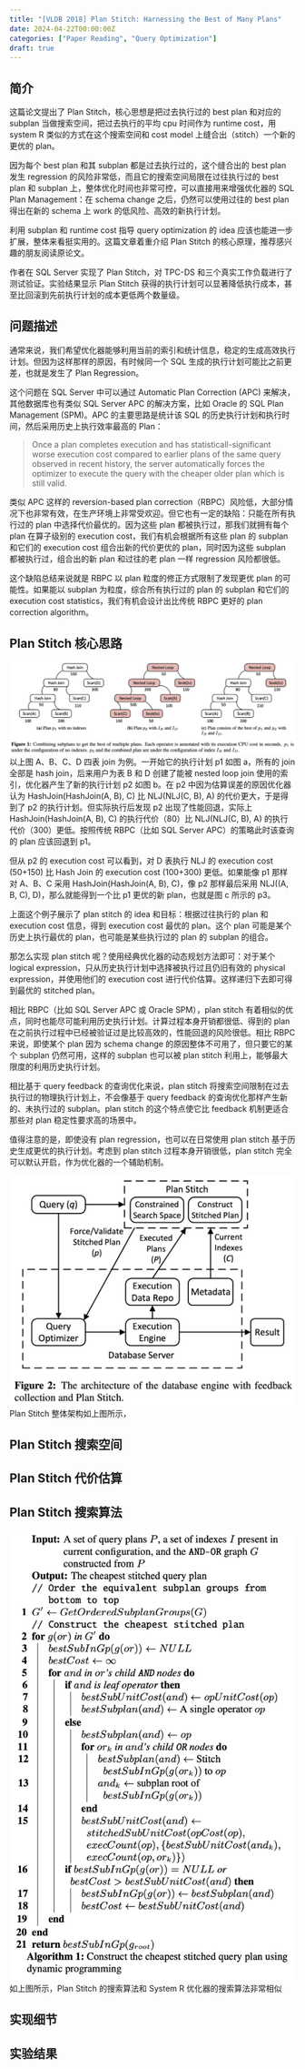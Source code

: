 ```yaml
---
title: "[VLDB 2018] Plan Stitch: Harnessing the Best of Many Plans"
date: 2024-04-22T00:00:00Z
categories: ["Paper Reading", "Query Optimization"]
draft: true
---
```


## 简介

这篇论文提出了 Plan Stitch，核心思想是把过去执行过的 best plan 和对应的 subplan 当做搜索空间，把过去执行的平均 cpu 时间作为 runtime cost，用 system R 类似的方式在这个搜索空间和 cost model 上缝合出（stitch）一个新的更优的 plan。

因为每个 best plan 和其 subplan 都是过去执行过的，这个缝合出的 best plan 发生 regression 的风险非常低，而且它的搜索空间局限在过往执行过的 best plan 和 subplan 上，整体优化时间也非常可控，可以直接用来增强优化器的 SQL Plan Management：在 schema change 之后，仍然可以使用过往的 best plan 得出在新的 schema 上 work 的低风险、高效的新执行计划。

利用 subplan 和 runtime cost 指导 query optimization 的 idea 应该也能进一步扩展，整体来看挺实用的。这篇文章着重介绍 Plan Stitch 的核心原理，推荐感兴趣的朋友阅读原论文。

作者在 SQL Server 实现了 Plan Stitch，对 TPC-DS 和三个真实工作负载进行了测试验证。实验结果显示 Plan Stitch 获得的执行计划可以显著降低执行成本，甚至比回滚到先前执行计划的成本更低两个数量级。

## 问题描述

通常来说，我们希望优化器能够利用当前的索引和统计信息，稳定的生成高效执行计划。但因为这样那样的原因，有时候同一个 SQL 生成的执行计划可能比之前更差，也就是发生了 Plan Regression。

这个问题在 SQL Server 中可以通过 Automatic Plan Correction (APC) 来解决，其他数据库也有类似 SQL Server APC 的解决方案，比如 Oracle 的 SQL Plan Management (SPM)。APC 的主要思路是统计该 SQL 的历史执行计划和执行时间，然后采用历史上执行效率最高的 Plan：

> Once a plan completes execution and has statisticall-significant worse execution cost compared to earlier plans of the same query observed in recent history, the server automatically forces the optimizer to execute the query with the cheaper older plan which is still valid.

类似 APC 这样的 reversion-based plan correction（RBPC）风险低，大部分情况下也非常有效，在生产环境上非常受欢迎。但它也有一定的缺陷：只能在所有执行过的 plan 中选择代价最优的。因为这些 plan 都被执行过，那我们就拥有每个 plan 在算子级别的 execution cost，我们有机会根据所有这些 plan 的 subplan 和它们的 execution cost 组合出新的代价更优的 plan，同时因为这些 subplan 都被执行过，组合出的新 plan 和过往的老 plan 一样 regression 风险都很低。

这个缺陷总结来说就是 RBPC 以 plan 粒度的修正方式限制了发现更优 plan 的可能性。如果能以 subplan 为粒度，综合所有执行过的 plan 的 subplan 和它们的 execution cost statistics，我们有机会设计出比传统 RBPC 更好的 plan correction algorithm。

## Plan Stitch 核心思路

![](20240422231138.png)
以上图 A、B、C、D 四表 join 为例。一开始它的执行计划 p1 如图 a，所有的 join 全部是 hash join，后来用户为表 B 和 D 创建了能被 nested loop join 使用的索引，优化器产生了新的执行计划 p2 如图 b。在 p2 中因为估算误差的原因优化器认为 HashJoin(HashJoin(A, B), C) 比 NLJ(NLJ(C, B), A) 的代价更大，于是得到了 p2 的执行计划。但实际执行后发现 p2 出现了性能回退，实际上 HashJoin(HashJoin(A, B), C) 的执行代价（80）比 NLJ(NLJ(C, B), A) 的执行代价（300）更低。按照传统 RBPC（比如 SQL Server APC）的策略此时该查询的 plan 应该回退到 p1。

但从 p2 的 execution cost 可以看到，对 D 表执行 NLJ 的 execution cost (50+150) 比 Hash Join 的 execution cost (100+300) 更低。如果能像 p1 那样对 A、B、C 采用 HashJoin(HashJoin(A, B), C)，像 p2 那样最后采用 NLJ((A, B, C), D)，那么就能得到一个比 p1 更优的新 plan，也就是图 c 所示的 p3。

上面这个例子展示了 plan stitch 的 idea 和目标：根据过往执行的 plan 和 execution cost 信息，得到 execution cost 最优的 plan。这个 plan 可能是某个历史上执行最优的 plan，也可能是某些执行过的 plan 的 subplan 的组合。

那怎么实现 plan stitch 呢？使用经典优化器的动态规划方法即可：对于某个 logical expression，只从历史执行计划中选择被执行过且仍旧有效的 physical expression，并使用他们的 execution cost 进行代价估算。这样递归下去即可得到最优的 stitched plan。

相比 RBPC（比如 SQL Server APC 或 Oracle SPM），plan stitch 有着相似的优点，同时也能尽可能利用历史执行计划。计算过程本身开销都很低、得到的 plan 在之前执行过程中已经被验证过是比较高效的，性能回退的风险很低。相比 RBPC 来说，即使某个 plan 因为 schema change 的原因整体不可用了，但只要它的某个 subplan 仍然可用，这样的 subplan 也可以被 plan stitch 利用上，能够最大限度的利用历史执行计划。

相比基于 query feedback 的查询优化来说，plan stitch 将搜索空间限制在过去执行过的物理执行计划上，不会像基于 query feedback 的查询优化那样产生新的、未执行过的 subplan。plan stitch 的这个特点使它比 feedback 机制更适合那些对 plan 稳定性要求高的场景中。

值得注意的是，即使没有 plan regression，也可以在日常使用 plan stitch 基于历史生成更优的执行计划。考虑到 plan stitch 过程本身开销很低，plan stitch 完全可以默认开启，作为优化器的一个辅助机制。

![](20240422232225.png)
Plan Stitch 整体架构如上图所示，

## Plan Stitch 搜索空间

## Plan Stitch 代价估算

## Plan Stitch 搜索算法

![](20240422232440.png)
如上图所示，Plan Stitch 的搜索算法和 System R 优化器的搜索算法非常相似
## 实现细节

## 实验结果

